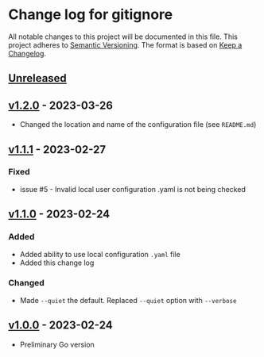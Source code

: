 # Change log for gitignore
All notable changes to this project will be documented in this file.
This project adheres to [Semantic Versioning].
The format is based on [Keep a Changelog].
	
## [Unreleased]

## [v1.2.0] - 2023-03-26
- Changed the location and name of the configuration file (see `README.md`)

## [v1.1.1] - 2023-02-27

### Fixed
- issue #5 - Invalid local user configuration .yaml is not being checked
 
## [v1.1.0] - 2023-02-24

### Added
- Added ability to use local configuration `.yaml` file
- Added this change log

### Changed
- Made `--quiet` the default. Replaced `--quiet` option with `--verbose`

## [v1.0.0] - 2023-02-24
- Preliminary Go version

[Semantic Versioning]: http://semver.org
[Keep a Changelog]: http://keepachangelog.com
[Unreleased]: https://github.com/philhanna/gitignore/compare/v1.2.0..HEAD
[v1.2.0]: https://github.com/philhanna/gitignore/compare/v1.1.1..v1.2.0
[v1.1.1]: https://github.com/philhanna/gitignore/compare/v1.1.0..v1.1.1
[v1.1.0]: https://github.com/philhanna/gitignore/compare/v1.0.0..v1.1.0
[v1.0.0]: https://github.com/philhanna/gitignore/compare/91591ad..v1.0.0
